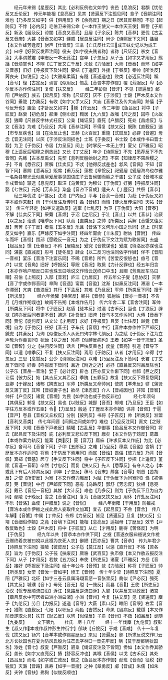 <!-- { "loadSidebar": true } -->
　　经元年来锡【星歴反】其比【必利反例也又如字】丧邑【息浪反】君頵【忧伦反又丘伦反】　传元年能相【息亮反】见其【贤遍反下注孤见同】食子【音嗣注同】难也【乃多反又如字】供【俱用反】养【余亮反】期之日【居其反朞同】不愆【起防反】不悖【必内反】毛伯卫来锡公命【一本作王使又一本作天王使】緜訾【子斯反】新汲【居及反】谅闇【音良又音亮】且居【子余反】陈共【音恭】更伐【古孟反又音庚】大甚【音泰又如字】疆戚【居良反注同】尚少【诗照反下文同】蠭目【本又作蜂芳逢反】豺声【仕皆反】江芈【亡氏反杜云江成王妺史记以为成王妾】曰呼【好贺反发声注同】役夫【如字役夫贱者称】者称【尺证反】杀女【音汝】大事谓弑君【申志反一本无此注】宫卒【子忽反】从子玉【如字又才用反】熊蹯【音烦掌也】不瞑【亡丁反又亡千反】未敛【力验反】大师【音泰】而环【如字又音患】旧好【呼报反下及注同】要结【于遥反】外援【于眷反】秦帅【所类反】苪良夫【如锐反】之诗【大雅桑柔篇】有隧【音遂道也】败类【必迈反注同】蹊【音兮】径【古定反】诵言【似用反】惽乱【音昬本亦作昬】覆【芳服反】卑【必尔反本亦作俾注同】复使【扶又反】
　　经二年彭衙【音牙】不见【贤遍反】郃阳【戸纳反】族去【起吕反】常称【尺证反】厌不【于渉反】士縠【戸木反本又作谷同】垂陇【力勇反】有收【如字又手又反】大庙【音泰注及传大庙同】跻僖【子兮反升也】庙坐【才卧反又如字】纁【许云反】　传二年御【鱼吕反】将中【子匠反】赵衰【初危反】郤溱【侧巾反】鞫居【九六反】故嗤【尺之反】囚呼【火故反】狼瞫【尺甚反字林式衽反】公乗【绳证反】盍死【户腊反】死处【昌虑反】与女【音汝】为难【乃旦反】共用【音恭注同】不得复【扶又反】既陈【直觐反】遄【市专反疾也】沮【在汝反止也】王赫【火百反】重施【式豉反】必辟【音避】毋念【音无注同】以厌【于渉反注同损也】士蒍【于委反】书士縠【本或作书曰晋士縠】为卫【于伪反】令居【力呈反】闵上【时掌反一本无上字】夏父【戸雅反】昭穆【上遥反后昭穆之例放此】又长【丁丈反】年少【诗照反】不先【悉荐反下不先皆同】先鲧【古本反禹父】先契【息列反殷始封之君】不窋【知律反不窋后稷之子】不肖【悉召反】匪解【佳卖反】不忒【他得反忒差也】邶风【音佩】不知【音智下同】塞闗【悉再反】贩席【甫万反】藻棁【章恱反】祀爰居【爰居海鸟也尔雅一名杂县樊光云似鳯皇爰居事见国语庄子云鲁侯御而觞之于庙】公子成【音城本或作戌音恤】辕选【息兖反】取汪【乌黄反】为穆公【于伪反】好舅【呼报反注同】娶【七住反】元妃【芳非反】粢盛【音咨下音成】适夫人【丁歴反】共祭【音恭】
　　经三年伐沈【尸甚反】沈溃【户内反】平与【音余一音预】为赴【于伪反又如字本或作来赴】雨【于付反注及传同】螽【音终】而惰【徒火反传注同】天祐【音又】　传三年轻走【如字又遣政反】逃窜【七乱反】为卫【于伪反】大阳【音泰】不解【佳卖反下同】采蘩【音烦】于沼【之绍反】于沚【音止】以共【音恭】诒厥【以之反】诒遗【唯季反下同】队而【直类反】之帅【所类反】兵解【音蟹又佳买反】菁菁【子丁反】者莪【五多反】乐且【音洛下文何乐小国之乐同】还上【时掌反又如字】嘉乐【戸嫁反下如字注同】经四年甯俞【羊朱反】祔姑【音附】　传四年而坏【音怪】围邧【愿晚反一音元】为之【于伪反下文注为赋为歌皆同】去盛【起吕反】馔【仕眷反】不矜【居陵反】爰究【音救谋也】爰度【待洛反亦谋也注同】湛露【直减反】彤弓【徒冬反】肆业【以二反习也注同依字作肄】佯不【音阳一音祥】宴乐【音洛下注宴乐同】不晞【音希】所忾【苦爱反恨怒也】玈弓【音卢】以觉【音角】旧好【呼报反】辱贶【音况】取戾【力计反罪也】经五年归含【本亦作唅户暗反口实也珠玉曰唅说文作琀云送终口中玉】且赗【芳鳯反车马曰赗】召伯【上照反】入鄀【音若】庐江【力居反】　传五年公子燮【息协反】灭蓼【音了字或作鄝音同】臯陶【音遥】甯嬴【音盈】沈渐【似亷反注同】滞溺【一本作滞弱】亢爽【苦浪反】其行【下孟反】其难【乃旦反】军帅【所类反下同】搜于【所求反】
　　经六年侯驩【唤官反】卿共【音恭】狐射姑【音亦一音夜】不告月【月或作朔误也】故阙不告朔【本或作告月】　传六年舍二军【音舍注同】军帅【所类反下同】将中【子匠反】赵盾【徒本反】过温【古禾反】当也【丁浪反】辟狱【婢亦反后同者更不音】逋逃【补吾反】旧洿【音乌本又作污同】大傅【音泰下同】贾佗【徒何反】从文公【才用反】求好【呼报反】且娶【七住反】越竟【音境】自为【于伪反】任好【音壬】子车氏【音居】中行【音仲本亦作仲下戸郎反】鍼虎【其亷反】为殉【似俊反杀人从死曰殉字林弋绢反】为之赋【于伪反下注为立声敎为作善言同】犹诒【以之反】殄瘁【似醉反病也】王者【如字一音于况反】圣知【音智】分之【扶问反注同】话言【戸快反善也】度量【音亮】引道【音导下同】以遗【唯季反】不复【扶又反注同】焉用【于防反】从者【才用反】卒得【寸忽反】三思【息暂反】公少【诗照反注同】以难【乃旦反注及下皆同】长君【丁丈反下皆同】好善【呼报反下皆同】且近【附近之近】必抒【直吕反又时吕反除也】公子乐【音岳一音洛】嬖于【必计反】辟也【匹亦反又作僻下同】杜祁【巨之反】让偪【彼力反】姞【其吉反又其乙反】季隗【五罪反】故复【扶又反下将复怨同】亚卿【于嫁反】诸郫【婢支反】军帅【所类反又命帅同】使防【羊朱反】骈【蒲贤反又蒲丁反】其帑【音奴妻子也】欲尽【津忍反】介人【音戒因也】非知【音智】帅扞【户旦反】诸竟【音境】为民【如字治也或于伪反非也】
　　经七年须句【其俱反】邾复【扶又反】易也【以豉反】城郚【音吾】邾难【乃旦反】王臣【如字往方反本或作五臣】令【力呈反】殷适【丁歴反本亦作嫡】讳背【音佩】于扈【音戸】卷县【音权又丘权反】分别【彼列反】书将【子匠反】帅【所类反】涖盟【音利又音类】　传七年间晋【间厠之间或如字】难也【乃旦反注同】寘文【之豉反下同】大暭【音泰下戸老反】鳞矔【古乱反】华御事【鱼吕反本又作御音同】将去【起吕反下及注同】庇【必利反又悲位反下同】廕矣【本又作防于鸩反】葛藟【本或作蔂力轨反】能蔂【类反】蔓【音万】廕庥【许求反本又作庇】为比【必尔反】舍司马【音舍下同】子卬【五郎反】之难【乃旦反】穆嬴【音盈】舎嫡【丁歴反本亦作适同】将焉【于防反下焉用同】而属【音烛】畏偪【彼力反】乃背【音佩】箕郑【音基】居守【手又反下注同】将中【子匠反下注同】歩招【上遥反】堇隂【音谨一音靳】卒然【寸忽反】而复【扶又反】先人【悉荐反】有夺人之心【本或此下有后人待其反误】训卒【子忽反】秣马【音末】蓐食【音辱】刳首【苦胡反】之使【所吏反】为寮【本又作僚力雕反】为赋【于伪反下为同寮同】刍【初俱反】荛【音饶】中行【戸郎反下同】恶有【乌路反】酆舒【芳忠反】狄相【息亮反】戴已【音纪一音杞】其娣【大计反】难也【乃多反】则为【于伪反下且为自为同】鄢陵【于晚反】舎之【音舍注同】复为【音服又扶又反】用休【许虬反注同】不乐【音洛】盍使【戸腊反】说之【音恱】
　　经八年衡雍【于用反】防雒戎【音洛本或作伊雒之戎此后人妄取传文加耳】宜去【起吕反】不舎【音舍】　传八年解【音蟹】中属【丁仲反】令郑【力呈反】皆见【贤遍反】且复【扶又反】公壻【音细俗作婿】之竟【音境下注同】能相【息亮反】适祖母【丁歴反】效节【戸敎反致也】士縠【戸木反】将中【子匠反】从亡【才用反】蒯得【苦怪反】为明【于伪反】
　　经九年以共【音恭本亦作供下同】之襚【音遂衣服曰襚说文作裞云赠终着衣被曰裞以此襚为衣死人衣】僻陋【匹亦反】曹共【音恭】　传九年君少【诗照反下注同】狼陂【彼皮反】公子尨【莫江反】以惩【直升反】不恪【苦各反】旨为【于伪反】公子茷【扶废反】厥貉【武百反】执币傲【本又作敖五报反注下同】从子【才用反】若敖【五刀反】奉使【所吏反】诸夏【戸雅反】方岳【音岳】接好【呼报反下及注同】经十年公与【音预】敛【力验反】称将【子匠反】帅【所类反】女栗【音汝一音如字】顷王【音倾】　传十年少梁【诗照反下注同】夏阳【戸雅反】北征【如字三苍云县属冯翊音惩一音张里反】矞似【尹必反】强死【其丈反】城濮【音卜】毋死【音无】缢【一豉反】而县【音】王使【所吏反】沿汉【恱专反顺流曰沿】泝江【息路反逆流曰泝】入郢【以井反又以政反】渚宫【章吕反水中可居者曰洲小洲曰渚】小洲【音州】今复【扶又反】见【贤遍反】麇子【九伦反】劳且【力报反】遂道【音导】大薮【素口反】睢阳【音绥】右盂【音于】猎陈【直觐反】弋阳【以职反】两甄【吉然反】命夙【眉病反】载燧【本又作防音遂取火具】抶其【耻乙反】以徇【似俊反】子舟【音州】不茹【如吕反】诡随【九委反】
　　文下第九
　　杜氏　尽十八年
　　经十一年伐麇【九伦反】叔彭生【叔又作本或作叔仲彭生仲衍字】郤缺【丘恱反】于咸【音咸】　传十一年复伐【扶又反】钖穴【音羊本或作锡星歴反】来见【贤遍反】鄋【所求反说文作□云北方长狄国也在夏为防风氏殷为汪芒氏字林□一音先牢反】瞒【莫于反鄋瞒狄国名】漆姓【音七】叔夏【戸雅反】驷乗【绳证反注及下皆同】侨如【本又作乔其骄反】盖长【如字又直亮反】摏【舒容反冲也】其喉【音侯】以戈【古禾反】其处【昌吕反】而名【如字或亡政反】御之【鱼吕反本亦作御】耏班【音而】征税【舒锐反】灭潞【音路】且寿【如字一音授】之种【章勇反】郕【音成】朱儒【如朱反】夫钟【音扶】弗狥【似俊反顺也】

